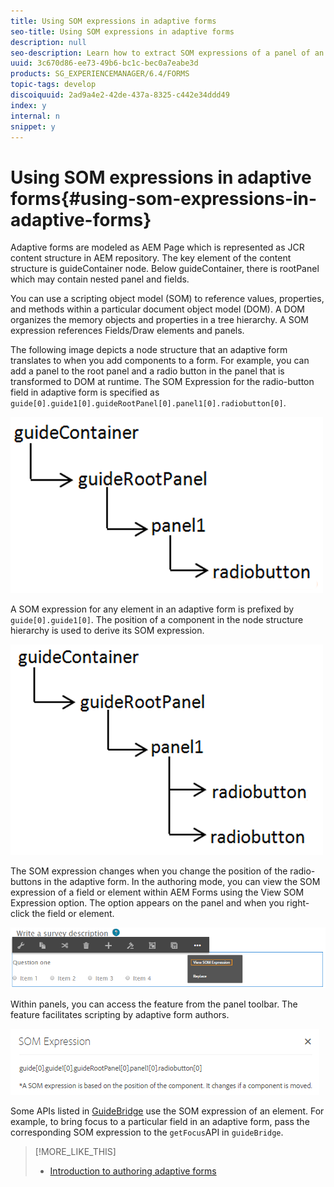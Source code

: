 ```yaml
---
title: Using SOM expressions in adaptive forms
seo-title: Using SOM expressions in adaptive forms
description: null
seo-description: Learn how to extract SOM expressions of a panel of an adaptive form.
uuid: 3c670d86-ee73-49b6-bc1c-bec0a7eabe3d
products: SG_EXPERIENCEMANAGER/6.4/FORMS
topic-tags: develop
discoiquuid: 2ad9a4e2-42de-437a-8325-c442e34ddd49
index: y
internal: n
snippet: y
---
```


# Using SOM expressions in adaptive forms{#using-som-expressions-in-adaptive-forms}

Adaptive forms are modeled as AEM Page which is represented as JCR content structure in AEM repository. The key element of the content structure is guideContainer node. Below guideContainer, there is rootPanel which may contain nested panel and fields.

You can use a scripting object model (SOM) to reference values, properties, and methods within a particular document object model (DOM). A DOM organizes the memory objects and properties in a tree hierarchy. A SOM expression references Fields/Draw elements and panels.

The following image depicts a node structure that an adaptive form translates to when you add components to a form. For example, you can add a panel to the root panel and a radio button in the panel that is transformed to DOM at runtime. The SOM Expression for the radio-button field in adaptive form is specified as `guide[0].guide1[0].guideRootPanel[0].panel1[0].radiobutton[0]`.

![DOM tree](assets/Hierarchy.png)

A SOM expression for any element in an adaptive form is prefixed by `guide[0].guide1[0]`. The position of a component in the node structure hierarchy is used to derive its SOM expression.

![DOM tree with two radio buttons](assets/Hierarchy_Radio_Button.png)

The SOM expression changes when you change the position of the radio-buttons in the adaptive form. In the authoring mode, you can view the SOM expression of a field or element within AEM Forms using the View SOM Expression option. The option appears on the panel and when you right-click the field or element. 

![Extracting SOM Expressions in an Adaptive form](assets/som-expressions.png)

Within panels, you can access the feature from the panel toolbar. The feature facilitates scripting by adaptive form authors.

![Extracting SOM Expressions using panel toolbar](assets/som-expression.png)

Some APIs listed in [GuideBridge]( http://helpx.adobe.com/aem-forms/6/javascript-api/GuideBridge) use the SOM expression of an element. For example, to bring focus to a particular field in an adaptive form, pass the corresponding SOM expression to the `getFocus`API in `guideBridge`.

>[!MORE_LIKE_THIS]
>
>* [Introduction to authoring adaptive forms](../../forms/using/introduction-forms-authoring.md)
